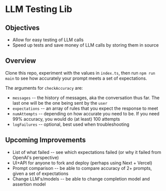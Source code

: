# LLM Testing Lib

## Objectives

- Allow for easy testing of LLM calls
- Speed up tests and save money of LLM calls by storing them in source

## Overview

Clone this repo, experiment with the values in `index.ts`, then run `npm run main` to see how accurately your prompt meets a set of expectations.

The arguments for `checkAccuracy` are:

- `messages` -- the history of messages, aka the conversation thus far. The last one will be the one being sent by the `user`
- `expectations` -- an array of rules that you expect the response to meet
- `numAttempts` -- depending on how accurate you need to be. If you need 99% accuracy, you would do (at least) 100 attempts
- `logFailures` -- optional, best used when troubleshooting

## Upcoming Improvements

- List of what failed -- see which expectations failed (or why it failed from OpenAI's perspective)
- UI+API for anyone to fork and deploy (perhaps using Next + Vercel)
- Prompt comparison -- be able to compare accuracy of 2+ prompts, given a set of expectations
- Change LLM's/models -- be able to change completion model and assertion model
